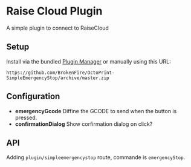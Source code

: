 # Raise Cloud Plugin

A simple plugin to connect to RaiseCloud

## Setup

Install via the bundled [Plugin Manager](https://github.com/foosel/OctoPrint/wiki/Plugin:-Plugin-Manager)
or manually using this URL:

    https://github.com/BrokenFire/OctoPrint-SimpleEmergencyStop/archive/master.zip


## Configuration

- **emergencyGcode**
    Diffine the GCODE to send when the button is pressed.
- **confirmationDialog** Show corfirmation dialog on click?

## API

Adding `plugin/simpleemergencystop` route, commande is `emergencyStop`.
